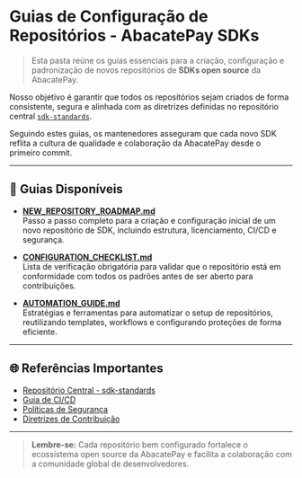 
# Guias de Configuração de Repositórios - AbacatePay SDKs

> Esta pasta reúne os guias essenciais para a criação, configuração e padronização de novos repositórios de **SDKs open source** da AbacatePay.

Nosso objetivo é garantir que todos os repositórios sejam criados de forma consistente, segura e alinhada com as diretrizes definidas no repositório central [`sdk-standards`](https://github.com/AbacatePay/sdk-standards).

Seguindo estes guias, os mantenedores asseguram que cada novo SDK reflita a cultura de qualidade e colaboração da AbacatePay desde o primeiro commit.

---

## 📄 Guias Disponíveis

- **[NEW_REPOSITORY_ROADMAP.md](./NEW_REPOSITORY_ROADMAP.md)**  
  Passo a passo completo para a criação e configuração inicial de um novo repositório de SDK, incluindo estrutura, licenciamento, CI/CD e segurança.

- **[CONFIGURATION_CHECKLIST.md](./CONFIGURATION_CHECKLIST.md)**  
  Lista de verificação obrigatória para validar que o repositório está em conformidade com todos os padrões antes de ser aberto para contribuições.

- **[AUTOMATION_GUIDE.md](./AUTOMATION_GUIDE.md)**  
  Estratégias e ferramentas para automatizar o setup de repositórios, reutilizando templates, workflows e configurando proteções de forma eficiente.

---

## 🌐 Referências Importantes

- [Repositório Central - sdk-standards](https://github.com/AbacatePay/sdk-standards)
- [Guia de CI/CD](https://github.com/AbacatePay/sdk-standards/blob/main/ci/CI_OVERVIEW.md)
- [Políticas de Segurança](https://github.com/AbacatePay/sdk-standards/blob/main/policies/SECURITY_POLICY.md)
- [Diretrizes de Contribuição](https://github.com/AbacatePay/sdk-standards/blob/main/contributors/CONTRIBUTING.md)

---

> **Lembre-se:** Cada repositório bem configurado fortalece o ecossistema open source da AbacatePay e facilita a colaboração com a comunidade global de desenvolvedores.